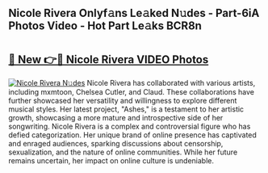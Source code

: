 ## Nicole Rivera Onlyf𝚊ns Le𝚊ked N𝚞des - Part-6iA Photos Video - Hot Part Le𝚊ks BCR8n

# <h2><a href="http://ab87117.deff.icu/?id=Nicole+Rivera">🔗 New 👉🔴 Nicole Rivera VIDEO Photos</a></h2>

[![Nicole Rivera N𝚞des](https://i.imgur.com/rIISA9y.gif)](http://ab87117.deff.icu/?id=Nicole+Rivera)
Nicole Rivera has collaborated with various artists, including mxmtoon, Chelsea Cutler, and Claud. These collaborations have further showcased her versatility and willingness to explore different musical styles. Her latest project, "Ashes," is a testament to her artistic growth, showcasing a more mature and introspective side of her songwriting. Nicole Rivera is a complex and controversial figure who has defied categorization. Her unique brand of online presence has captivated and enraged audiences, sparking discussions about censorship, sexualization, and the nature of online communities. While her future remains uncertain, her impact on online culture is undeniable.
